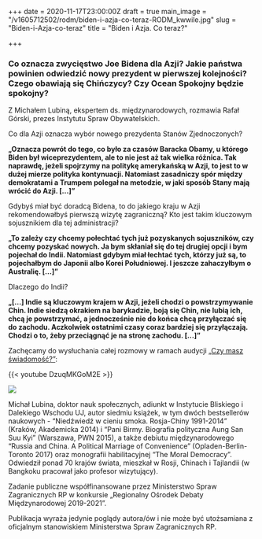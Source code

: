 +++
date = 2020-11-17T23:00:00Z
draft = true
main_image = "/v1605712502/rodm/biden-i-azja-co-teraz-RODM_kwwile.jpg"
slug = "Biden-i-Azja-co-teraz"
title = "Biden i Azja. Co teraz?"

+++
### **Co oznacza zwycięstwo Joe Bidena dla Azji? Jakie państwa powinien odwiedzić nowy prezydent w pierwszej kolejności? Czego obawiają się Chińczycy? Czy Ocean Spokojny będzie spokojny?**

Z Michałem Lubiną, ekspertem ds. międzynarodowych, rozmawia Rafał Górski, prezes Instytutu Spraw Obywatelskich.

Co dla Azji oznacza wybór nowego prezydenta Stanów Zjednoczonych?

**„Oznacza powrót do tego, co było za czasów Baracka Obamy, u którego Biden był wiceprezydentem, ale to nie jest aż tak wielka różnica. Tak naprawdę, jeżeli spojrzymy na politykę amerykańską w Azji, to jest to w dużej mierze polityka kontynuacji. Natomiast zasadniczy spór między demokratami a Trumpem polegał na metodzie, w jaki sposób Stany mają wrócić do Azji. \[…\]”**

Gdybyś miał być doradcą Bidena, to do jakiego kraju w Azji rekomendowałbyś pierwszą wizytę zagraniczną? Kto jest takim kluczowym sojusznikiem dla tej administracji?

**„To zależy czy chcemy połechtać tych już pozyskanych sojuszników, czy chcemy pozyskać nowych. Ja bym skłaniał się do tej drugiej opcji i bym pojechał do Indii. Natomiast gdybym miał łechtać tych, którzy już są, to pojechałbym do Japonii albo Korei Południowej. I jeszcze zahaczyłbym o Australię. \[…\]”**

Dlaczego do Indii?

**„\[…\] Indie są kluczowym krajem w Azji, jeżeli chodzi o powstrzymywanie Chin. Indie siedzą okrakiem na barykadzie, boją się Chin, nie lubią ich, chcą je powstrzymać, a jednocześnie nie do końca chcą przyłączać się do zachodu. Aczkolwiek ostatnimi czasy coraz bardziej się przyłączają. Chodzi o to, żeby przeciągnąć je na stronę zachodu. \[…\]”**

Zachęcamy do wysłuchania całej rozmowy w ramach audycji [„Czy masz świadomość?”](https://instytutsprawobywatelskich.pl/biden-i-azja-co-teraz/ "https://instytutsprawobywatelskich.pl/biden-i-azja-co-teraz/"):

{{< youtube DzuqMKGoM2E >}}

![](https://res.cloudinary.com/inspro/image/upload/v1589991167/rodm/Michal-Lubina_wesoiv.jpg)

Michał Lubina, doktor nauk społecznych, adiunkt w Instytucie Bliskiego i Dalekiego Wschodu UJ, autor siedmiu książek, w tym dwóch bestsellerów naukowych - “Niedźwiedź w cieniu smoka. Rosja-Chiny 1991-2014” (Kraków, Akademicka 2014) i “Pani Birmy. Biografia polityczna Aung San Suu Kyi” (Warszawa, PWN 2015), a także debiutu międzynarodowego “Russia and China. A Political Marriage of Convenience” (Opladen-Berlin-Toronto 2017) oraz monografii habilitacyjnej “The Moral Democracy”. Odwiedził ponad 70 krajów świata, mieszkał w Rosji, Chinach i Tajlandii (w Bangkoku pracował jako profesor wizytujący).

Zadanie publiczne współfinansowane przez Ministerstwo Spraw Zagranicznych RP w konkursie „Regionalny Ośrodek Debaty Międzynarodowej 2019-2021”.

Publikacja wyraża jedynie poglądy autora/ów i nie może być utożsamiana z oficjalnym stanowiskiem Ministerstwa Spraw Zagranicznych RP.